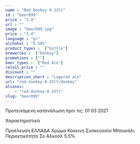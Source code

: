 ```yaml
---
name : "Red Donkey 0.33lt"
id : "beer099"
price : "3.4"
url : ""
image : "beer099.jpg"
price : "3.4"
language : "gr"
alchohol : "5.50%"
product_types :  ["bottle"]
breweries :  ["Donkey"]
promotions : [""]
beer_types :  ["Red Ale"]
retail_price : ""
discount : ""
description_short : "Lagered ale"
url: "red-donkey-0-33lt/donkey"
aliases: 
    - "red-donkey-0-33lt"
slug: "beer099"
---
```


Προτεινόμενη κατανάλωση πρίν τις: 01 03 2021

Χαρακτηριστικά

Προέλευση
ΕΛΛΑΔΑ
Χρώμα
Κόκκινη
Συσκευασία
Μπουκάλι
Περιεκτικότητα Σε Αλκοόλ
5.5%